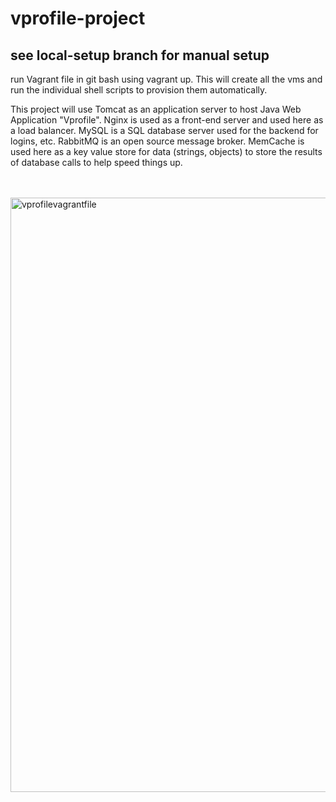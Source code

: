 # vprofile-project

<h2> see local-setup branch for manual setup</h2>

run Vagrant file in git bash using vagrant up.  This will create all the vms and run the individual shell scripts to provision them automatically.

This project will use Tomcat as an application server to host Java Web Application "Vprofile".
Nginx is used as a front-end server and used here as a load balancer.
MySQL is a SQL database server used for the backend for logins, etc.
RabbitMQ is an open source message broker.
MemCache is used here as a key value store for data (strings, objects) to store the results of database calls to help speed things up.

<br> </br>
<img width="951" alt="vprofilevagrantfile" src="https://user-images.githubusercontent.com/85902399/204665045-09df1b2c-f29d-43e4-933b-8fe41ad20feb.png">
